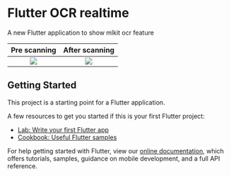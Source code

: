 # Flutter OCR realtime

A new Flutter application to show mlkit ocr feature

Pre scanning       |  After scanning
:-------------------------:|:-------------------------:
![](https://github.com/lewixlabs/mlkit_ocr_realtime/blob/master/screenshots/Screenshot_20190227-174512.jpg)  |  ![](https://github.com/lewixlabs/mlkit_ocr_realtime/blob/master/screenshots/Screenshot_20190227-174609.jpg)

## Getting Started

This project is a starting point for a Flutter application.

A few resources to get you started if this is your first Flutter project:

- [Lab: Write your first Flutter app](https://flutter.io/docs/get-started/codelab)
- [Cookbook: Useful Flutter samples](https://flutter.io/docs/cookbook)

For help getting started with Flutter, view our 
[online documentation](https://flutter.io/docs), which offers tutorials, 
samples, guidance on mobile development, and a full API reference.
